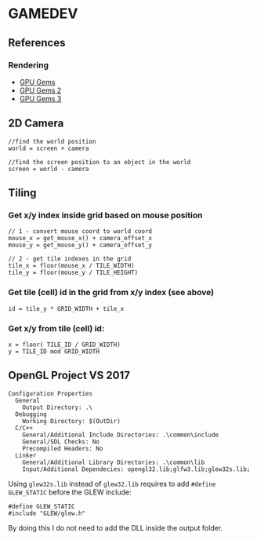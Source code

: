 # GAMEDEV

## References

### Rendering

- [GPU Gems](https://developer.nvidia.com/gpugems/gpugems/contributors)
- [GPU Gems 2](https://developer.nvidia.com/gpugems/gpugems2/copyright)
- [GPU Gems 3](https://developer.nvidia.com/gpugems/gpugems3/contributors)



## 2D Camera

```
//find the world position
world = screen + camera

//find the screen position to an object in the world
screen = world - camera
```

## Tiling

### Get x/y index inside grid based on mouse position
```
// 1 - convert mouse coord to world coord
mouse_x = get_mouse_x() + camera_offset_x
mouse_y = get_mouse_y() + camera_offset_y

// 2 - get tile indexes in the grid
tile_x = floor(mouse_x / TILE_WIDTH)
tile_y = floor(mouse_y / TILE_HEIGHT)
```

### Get tile (cell) id in the grid from x/y index (see above)
```
id = tile_y * GRID_WIDTH + tile_x
```

### Get x/y from tile (cell) id:
```
x = floor( TILE_ID / GRID_WIDTH)
y = TILE_ID mod GRID_WIDTH
```


## OpenGL Project VS 2017

```
Configuration Properties
  General
    Output Directory: .\
  Debugging
    Working Directory: $(OutDir)
  C/C++
    General/Additional Include Directories: .\common\include
    General/SDL Checks: No
    Precompiled Headers: No
  Linker
    General/Additional Library Directories: .\common\lib
    Input/Additional Dependecies: opengl32.lib;glfw3.lib;glew32s.lib;
```

Using `glew32s.lib` instead of `glew32.lib` requires to add `#define GLEW_STATIC` before the GLEW include:
```
#define GLEW_STATIC
#include "GLEW/glew.h"
```
By doing this I do not need to add the DLL inside the output folder.
